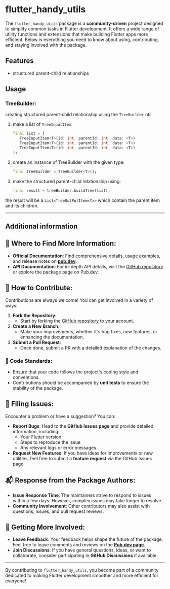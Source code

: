 # flutter_handy_utils

The `flutter_handy_utils` package is a **community-driven** project designed to simplify common tasks in Flutter development. It offers a wide range of utility functions and extensions that make building Flutter apps more efficient. Below is everything you need to know about using, contributing, and staying involved with the package.

## Features

- structured parent-child relationships

## Usage

### TreeBuilder:

creating structured parent-child relationship using the `TreeBuilder` util.

1. make a list of `TreeInputItem`:

   ```dart
   final list = [
      TreeInputItem<T>(id: int, parentId: int, data: <T>)
      TreeInputItem<T>(id: int, parentId: int, data: <T>)
      TreeInputItem<T>(id: int, parentId: int, data: <T>)
   ];
   ```

2. create an instance of TreeBuilder with the given type:

   ```dart
   final treeBuilder = TreeBuilder<T>();
   ```

3. make the structured parent-child relationship using:

   ```dart
   final result = treeBuilder.buildTree(list);
   ```

the result will be a `List<TreeOutPutItem<T>>` which contain the parent item and its children.

---

## Additional information

## 📖 Where to Find More Information:

- **Official Documentation**: Find comprehensive details, usage examples, and release notes on [**pub.dev**](https://pub.dev/).
- **API Documentation**: For in-depth API details, visit the [GitHub repository](https://github.com/) or explore the package page on Pub.dev.
<!-- TODO: add the repository and pub.dev link -->

## 🤝 How to Contribute:

Contributions are always welcome! You can get involved in a variety of ways:

1. **Fork the Repository**:
   - Start by forking the [GitHub repository](https://github.com/) to your account.
2. **Create a New Branch**:
   - Make your improvements, whether it's bug fixes, new features, or enhancing the documentation.
3. **Submit a Pull Request**:
   - Once done, submit a PR with a detailed explanation of the changes.

### 🔧 Code Standards:

- Ensure that your code follows the project's coding style and conventions.
- Contributions should be accompanied by **unit tests** to ensure the stability of the package.

## 🐛 Filing Issues:

Encounter a problem or have a suggestion? You can:

- **Report Bugs**: Head to the **GitHub Issues page** and provide detailed information, including:
  - Your Flutter version
  - Steps to reproduce the issue
  - Any relevant logs or error messages
- **Request New Features**: If you have ideas for improvements or new utilities, feel free to submit a **feature request** via the GitHub Issues page.

## 📬 Response from the Package Authors:

- **Issue Response Time**: The maintainers strive to respond to issues within a few days. However, complex issues may take longer to resolve.
- **Community Involvement**: Other contributors may also assist with questions, issues, and pull request reviews.

## 🌟 Getting More Involved:

- **Leave Feedback**: Your feedback helps shape the future of the package. Feel free to leave comments and reviews on the [**Pub.dev page**](https://pub.dev/).
- **Join Discussions**: If you have general questions, ideas, or want to collaborate, consider participating in **GitHub Discussions** if available.

---

By contributing to `flutter_handy_utils`, you become part of a community dedicated to making Flutter development smoother and more efficient for everyone!
